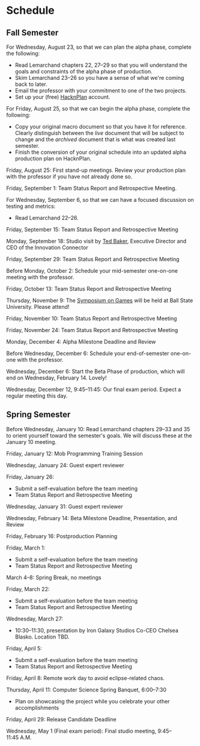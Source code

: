 # Schedule

## Fall Semester

For Wednesday, August 23, so that we can plan the alpha phase, complete the following:
- Read Lemarchand chapters 22, 27&ndash;29 so that you will understand the goals and constraints of the alpha phase of production.
- Skim Lemarchand 23&ndash;26 so you have a sense of what we're coming back to later.
- Email the professor with your commitment to one of the two projects.
- Set up your (free) [HacknPlan](https://hacknplan.com) account.

For Friday, August 25, so that we can begin the alpha phase, complete the following:
- Copy your original macro document so that you have it for reference. Clearly distinguish between the _live_ document that will be subject to change and the _archived_ document that is what was created last semester.
- Finish the conversion of your original schedule into an updated alpha production plan on HacknPlan. 

Friday, August 25: First stand-up meetings. Review your production plan with the professor if you have not already done so.

Friday, September 1: Team Status Report and Retrospective Meeting. 

For Wednesday, September 6, so that we can have a focused discussion on testing and metrics:
- Read Lemarchand 22&ndash;26.

Friday, September 15: Team Status Report and Retrospective Meeting

Monday, September 18: Studio visit by [Ted Baker](https://innovationconnector.com/tbaker-about-info/), Executive Director and CEO of the Innovation Connector

Friday, September 29: Team Status Report and Retrospective Meeting

Before Monday, October 2: Schedule your mid-semester one-on-one meeting with the professor.

Friday, October 13:  Team Status Report and Retrospective Meeting

Thursday, November 9: The [Symposium on Games](https://symposiumongames.org/) will be held at Ball State University. Please attend!

Friday, November 10:  Team Status Report and Retrospective Meeting

Friday, November 24: Team Status Report and Retrospective Meeting

Monday, December 4: Alpha Milestone Deadline and Review

Before Wednesday, December 6: Schedule your end-of-semester one-on-one with the professor.

Wednesday, December 6: Start the Beta Phase of production, which will end on Wednesday, February 14. Lovely!

Wednesday, December 12, 9:45&ndash;11:45: Our final exam period. Expect a regular meeting this day.


## Spring Semester

Before Wednesday, January 10: Read Lemarchand chapters 29&ndash;33 and 35 to orient yourself
toward the semester's goals. We will discuss these at the January 10 meeting.

Friday, January 12: Mob Programming Training Session

Wednesday, January 24: Guest expert reviewer

Friday, January 26: 
 - Submit a self-evaluation before the team meeting
 - Team Status Report and Retrospective Meeting

Wednesday, January 31: Guest expert reviewer

Wednesday, February 14: Beta Milestone Deadline, Presentation, and Review

Friday, February 16: Postproduction Planning

Friday, March 1: 
  - Submit a self-evaluation before the team meeting
  - Team Status Report and Retrospective Meeting

March 4&ndash;8: Spring Break, no meetings

Friday, March 22: 
 - Submit a self-evaluation before the team meeting
 - Team Status Report and Retrospective Meeting

Wednesday, March 27: 
  - 10:30&ndash;11:30, presentation by Iron Galaxy Studios Co-CEO Chelsea Blasko. Location TBD.

Friday, April 5:
 - Submit a self-evaluation before the team meeting
 - Team Status Report and Retrospective Meeting

Friday, April 8: Remote work day to avoid eclipse-related chaos.

Thursday, April 11: Computer Science Spring Banquet, 6:00&ndash;7:30
  - Plan on showcasing the project while you celebrate your other accomplishments

Friday, April 29: Release Candidate Deadline

Wednesday, May 1 (Final exam period): Final studio meeting, 9:45&ndash;11:45&nbsp;A.M.
